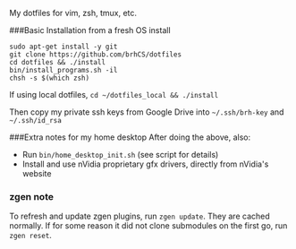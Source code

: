
My dotfiles for vim, zsh, tmux, etc.

###Basic Installation from a fresh OS install
```
sudo apt-get install -y git
git clone https://github.com/brhCS/dotfiles
cd dotfiles && ./install
bin/install_programs.sh -il
chsh -s $(which zsh)
```
If using local dotfiles, `cd ~/dotfiles_local && ./install`

Then copy my private ssh keys from Google Drive into `~/.ssh/brh-key` and `~/.ssh/id_rsa`

###Extra notes for my home desktop
After doing the above, also:
 * Run `bin/home_desktop_init.sh` (see script for details)
 * Install and use nVidia proprietary gfx drivers, directly from nVidia's website

### zgen note
To refresh and update zgen plugins, run `zgen update`. They are cached normally.  If for some reason it did not clone submodules on the first go, run `zgen reset`.

